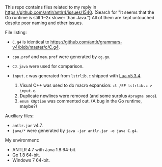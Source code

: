 This repo contains files related to my reply in https://github.com/antlr/antlr4/issues/1540. (Search for "It seems that the Go runtime is still 1~2x slower than Java.") All of them are kept untouched despite poor naming and other issues.

File listing:

- `C.g4` is identical to https://github.com/antlr/grammars-v4/blob/master/c/C.g4.
- `cpu.prof` and `mem.prof` were generated by `cg.go`.
- `CJ.java` were used for comparison.
- `input.c` was generated from `lstrlib.c` shipped with [Lua v5.3.4](http://www.lua.org/ftp/lua-5.3.4.tar.gz).
  
  1. Visual C++ was used to do macro expansion: `cl /EP lstrlib.c > input.c`.
  1. Duplicate newlines were removed (and some surplus `#pragma once`).
  1. `enum KOption` was commented out. (A bug in the Go runtime, maybe?)

Auxiliary files:

- `antlr.jar` v4.7.
- `java/*` were generated by `java -jar antlr.jar -o java C.g4`.

My environment:

- ANTLR 4.7 with Java 1.8 64-bit.
- Go 1.8 64-bit.
- Windows 7 64-bit.
